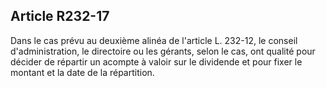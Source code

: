 Article R232-17
----
Dans le cas prévu au deuxième alinéa de l'article L. 232-12, le conseil
d'administration, le directoire ou les gérants, selon le cas, ont qualité pour
décider de répartir un acompte à valoir sur le dividende et pour fixer le
montant et la date de la répartition.
